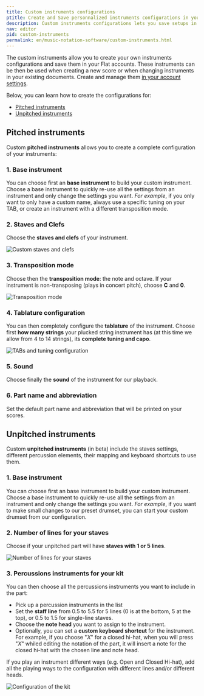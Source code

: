 ```yaml
---
title: Custom instruments configurations
ptitle: Create and Save personnalized instruments configurations in your account
description: Custom instruments configurations lets you save setups in your accounts and reuse them quickly when you create new sheet music, or add extra parts to an existing document
nav: editor
pid: custom-instruments
permalink: en/music-notation-software/custom-instruments.html
---
```


The custom instruments allow you to create your own instruments configurations and save them in your Flat accounts. These instruments can be then be used when creating a new score or when changing instruments in your existing documents. Create and manage them [in your account settings](https://flat.io/settings/account/instruments).

Below, you can learn how to create the configurations for:
* [Pitched instruments](#pitched-instruments)
* [Unpitched instruments](#unpitched-instruments)

## Pitched instruments

Custom **pitched instruments** allows you to create a complete configuration of your instruments:

### 1. Base instrument

You can choose first an **base instrument** to build your custom instrument. Choose a base instrument to quickly re-use all the settings from an instrument and only change the settings you want. *For example*, if you only want to only have a custom name, always use a specific tuning on your TAB, or create an instrument with a different transposition mode.

### 2. Staves and Clefs

Choose the **staves and clefs** of your instrument.

![Custom staves and clefs](/help/assets/img/editor/custom-instru-pitched-staves-clefs.png)

### 3. Transposition mode

Choose then the **transposition mode**: the note and octave. If your instrument is non-transposing (plays in concert pitch), choose **C** and **0**.

![Transposition mode](/help/assets/img/editor/custom-instru-pitched-transposition.png)

### 4. Tablature configuration

You can then completely configure the **tablature** of the instrument. Choose first **how many strings** your plucked string instrument has (at this time we allow from 4 to 14 strings), its **complete tuning and capo**.

![TABs and tuning configuration](/help/assets/img/editor/custom-instru-pitched-tablature.png)

### 5. Sound

Choose finally the **sound** of the instrument for our playback.

### 6. Part name and abbreviation

Set the default part name and abbreviation that will be printed on your scores.

## Unpitched instruments

Custom **unpitched instruments** (in beta) include the staves settings, different percussion elements, their mapping and keyboard shortcuts to use them.

### 1. Base instrument

You can choose first an base instrument to build your custom instrument. Choose a base instrument to quickly re-use all the settings from an instrument and only change the settings you want. *For example*, if you want to make small changes to our preset drumset, you can start your custom drumset from our configuration.

### 2. Number of lines for your staves

Choose if your unpitched part will have **staves with 1 or 5 lines**.

![Number of lines for your staves](/help/assets/img/editor/custom-instru-unpitched-lines.png)

### 3. Percussions instruments for your kit

You can then choose all the percussions instruments you want to include in the part:

* Pick up a percussion instruments in the list
* Set the **staff line** from 0.5 to 5.5 for 5 lines (0 is at the bottom, 5 at the top), or 0.5 to 1.5 for single-line staves.
* Choose the **note head** you want to assign to the instrument.
* Optionally, you can set a **custom keyboard shortcut** for the instrument. For example, if you choose "*X*" for a closed hi-hat, when you will press "*X*" whiled editing the notation of the part, it will insert a note for the closed hi-hat with the chosen line and note head.

If you play an instrument different ways (e.g. Open and Closed Hi-hat), add all the playing ways to the configuration with different lines and/or different heads.

![Configuration of the kit](/help/assets/img/editor/custom-instru-unpitched-instruments.png)